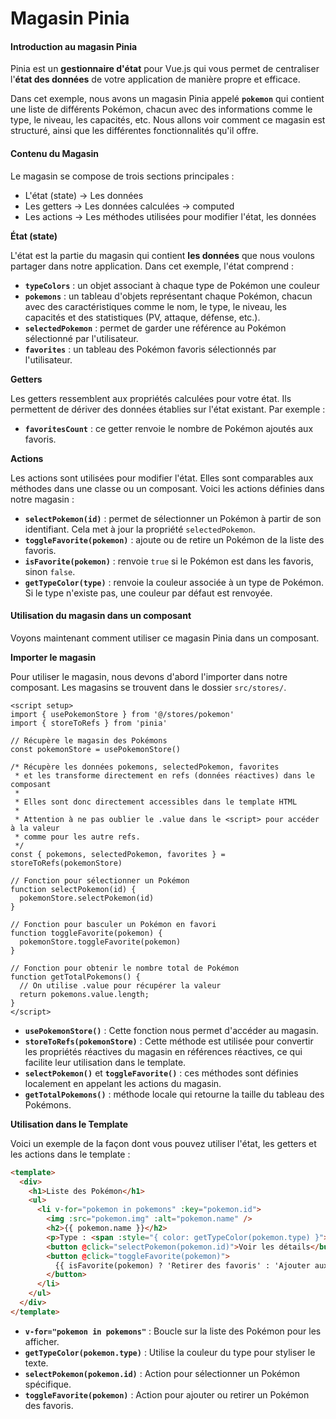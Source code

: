 # Magasin Pinia

#### Introduction au magasin Pinia

Pinia est un **gestionnaire d'état** pour Vue.js qui vous permet de centraliser l'**état des données** de votre application de manière propre et efficace.

Dans cet exemple, nous avons un magasin Pinia appelé **`pokemon`** qui contient une liste de différents Pokémon, chacun avec des informations comme le type, le niveau, les capacités, etc. Nous allons voir comment ce magasin est structuré, ainsi que les différentes fonctionnalités qu'il offre.

#### Contenu du Magasin

Le magasin se compose de trois sections principales :&#x20;

* L'état (state) → Les données
* Les getters → Les données calculées → computed
* Les actions → Les méthodes utilisées pour modifier l'état, les données

**État (state)**

L'état est la partie du magasin qui contient **les données** que nous voulons partager dans notre application. Dans cet exemple, l'état comprend :

* **`typeColors`** : un objet associant à chaque type de Pokémon une couleur
* **`pokemons`** : un tableau d'objets représentant chaque Pokémon, chacun avec des caractéristiques comme le nom, le type, le niveau, les capacités et des statistiques (PV, attaque, défense, etc.).
* **`selectedPokemon`** : permet de garder une référence au Pokémon sélectionné par l'utilisateur.
* **`favorites`** : un tableau des Pokémon favoris sélectionnés par l'utilisateur.

**Getters**

Les getters ressemblent aux propriétés calculées pour votre état. Ils permettent de dériver des données  établies sur l'état existant. Par exemple :

* **`favoritesCount`** : ce getter renvoie le nombre de Pokémon ajoutés aux favoris.

**Actions**

Les actions sont utilisées pour modifier l'état. Elles sont comparables aux méthodes dans une classe ou un composant. Voici les actions définies dans notre magasin :

* **`selectPokemon(id)`** : permet de sélectionner un Pokémon à partir de son identifiant. Cela met à jour la propriété `selectedPokemon`.
* **`toggleFavorite(pokemon)`** : ajoute ou de retire un Pokémon de la liste des favoris.
* **`isFavorite(pokemon)`** : renvoie `true` si le Pokémon est dans les favoris, sinon `false`.
* **`getTypeColor(type)`** : renvoie la couleur associée à un type de Pokémon. Si le type n'existe pas, une couleur par défaut est renvoyée.

#### Utilisation du magasin dans un composant

Voyons maintenant comment utiliser ce magasin Pinia dans un composant.

**Importer le magasin**

Pour utiliser le magasin, nous devons d'abord l'importer dans notre composant. Les magasins se trouvent dans le dossier `src/stores/`.

```markup
<script setup>
import { usePokemonStore } from '@/stores/pokemon'
import { storeToRefs } from 'pinia'

// Récupère le magasin des Pokémons
const pokemonStore = usePokemonStore()

/* Récupère les données pokemons, selectedPokemon, favorites
 * et les transforme directement en refs (données réactives) dans le composant
 *
 * Elles sont donc directement accessibles dans le template HTML
 *
 * Attention à ne pas oublier le .value dans le <script> pour accéder à la valeur 
 * comme pour les autre refs.
 */
const { pokemons, selectedPokemon, favorites } = storeToRefs(pokemonStore)

// Fonction pour sélectionner un Pokémon
function selectPokemon(id) {
  pokemonStore.selectPokemon(id)
}

// Fonction pour basculer un Pokémon en favori
function toggleFavorite(pokemon) {
  pokemonStore.toggleFavorite(pokemon)
}

// Fonction pour obtenir le nombre total de Pokémon
function getTotalPokemons() {
  // On utilise .value pour récupérer la valeur
  return pokemons.value.length;
}
</script>
```

* **`usePokemonStore()`** : Cette fonction nous permet d'accéder au magasin.
* **`storeToRefs(pokemonStore)`** : Cette méthode est utilisée pour convertir les propriétés réactives du magasin en références réactives, ce qui facilite leur utilisation dans le template.
* **`selectPokemon()`** et **`toggleFavorite()`** : ces méthodes sont définies localement en appelant les actions du magasin.
* **`getTotalPokemons()`** : méthode locale qui retourne la taille du tableau des Pokémons.

**Utilisation dans le Template**

Voici un exemple de la façon dont vous pouvez utiliser l'état, les getters et les actions dans le template :

```html
<template>
  <div>
    <h1>Liste des Pokémon</h1>
    <ul>
      <li v-for="pokemon in pokemons" :key="pokemon.id">
        <img :src="pokemon.img" :alt="pokemon.name" />
        <h2>{{ pokemon.name }}</h2>
        <p>Type : <span :style="{ color: getTypeColor(pokemon.type) }">{{ pokemon.type }}</span></p>
        <button @click="selectPokemon(pokemon.id)">Voir les détails</button>
        <button @click="toggleFavorite(pokemon)">
          {{ isFavorite(pokemon) ? 'Retirer des favoris' : 'Ajouter aux favoris' }}
        </button>
      </li>
    </ul>
  </div>
</template>
```

* **`v-for="pokemon in pokemons"`** : Boucle sur la liste des Pokémon pour les afficher.
* **`getTypeColor(pokemon.type)`** : Utilise la couleur du type pour styliser le texte.
* **`selectPokemon(pokemon.id)`** : Action pour sélectionner un Pokémon spécifique.
* **`toggleFavorite(pokemon)`** : Action pour ajouter ou retirer un Pokémon des favoris.
